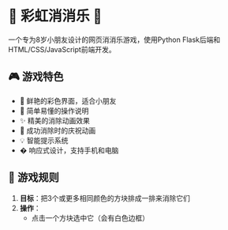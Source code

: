 # 🌈 彩虹消消乐 🌈

一个专为8岁小朋友设计的网页消消乐游戏，使用Python Flask后端和HTML/CSS/JavaScript前端开发。

## 🎮 游戏特色

- 🌈 鲜艳的彩色界面，适合小朋友
- 🎯 简单易懂的操作说明
- ✨ 精美的消除动画效果
- 🎉 成功消除时的庆祝动画
- 💡 智能提示系统
- � 响应式设计，支持手机和电脑

## 🎯 游戏规则

1. **目标**：把3个或更多相同颜色的方块排成一排来消除它们
2. **操作**：
   - 点击一个方块选中它（会有白色边框）
